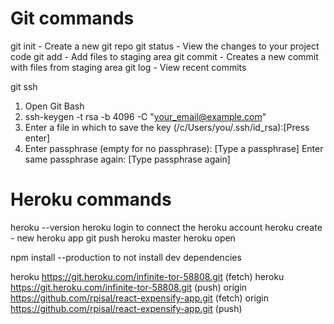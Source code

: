 # Git commands

git init - Create a new git repo
git status - View the changes to your project code
git add - Add files to staging area
git commit - Creates a new commit with files from staging area
git log - View recent commits

git ssh

1. Open Git Bash
2. ssh-keygen -t rsa -b 4096 -C "your_email@example.com"
3. Enter a file in which to save the key (/c/Users/you/.ssh/id_rsa):[Press enter]
4. Enter passphrase (empty for no passphrase): [Type a passphrase]
Enter same passphrase again: [Type passphrase again]

# Heroku commands

heroku --version
heroku login to connect the heroku account
heroku create - new heroku app
git push heroku master
heroku open

npm install --production to not install dev dependencies

heroku  https://git.heroku.com/infinite-tor-58808.git (fetch)
heroku  https://git.heroku.com/infinite-tor-58808.git (push)
origin  https://github.com/rpisal/react-expensify-app.git (fetch)
origin  https://github.com/rpisal/react-expensify-app.git (push)
